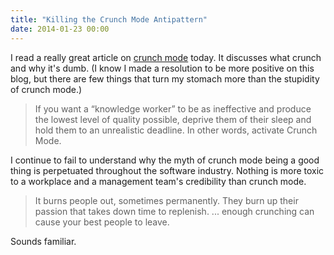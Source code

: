 ```yaml
---
title: "Killing the Crunch Mode Antipattern"
date: 2014-01-23 00:00
---
```


<p>I read a really great article on <a href="http://chadfowler.com/blog/2014/01/22/the-crunch-mode-antipattern/">crunch mode</a> today. It discusses what crunch and why it's dumb. (I know I made a resolution to be more positive on this blog, but there are few things that turn my stomach more than the stupidity of crunch mode.)</p>

<blockquote>
  <p>If you want a “knowledge worker” to be as ineffective and produce the lowest level of quality possible, deprive them of their sleep and hold them to an unrealistic deadline. In other words, activate Crunch Mode.</p>

</blockquote>

<p>I continue to fail to understand why the myth of crunch mode being a good thing is perpetuated throughout the software industry. Nothing is more toxic to a workplace and a management team's credibility than crunch mode. </p>

<blockquote>
  <p>It burns people out, sometimes permanently. They burn up their passion that takes down time to replenish. ... enough crunching can cause your best people to leave.</p>

</blockquote>

<p>Sounds familiar.</p>

<!-- more -->

